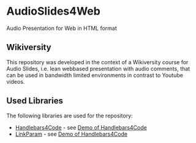 # AudioSlides4Web
Audio Presentation for Web in HTML format

## Wikiversity
This repository was developed in the context of a Wikiversity course for Audio Slides, i.e. lean webbased presentation with audio comments, that can be used in bandwidth limited environments in contrast to Youtube videos.

## Used Libraries
The following libraries are used for the repository:
* [Handlebars4Code](https://www.github.com/niebert/Handlebars4Code) - see [Demo of Handlebars4Code](https://niebert.github.io/Handlebars4Code)
* [LinkParam](https://www.github.com/niebert/LinkParam) - see [Demo of Handlebars4Code](https://niebert.github.io/LinkParam)
